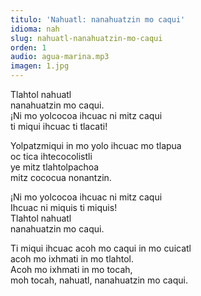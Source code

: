 ```yaml
---
titulo: 'Nahuatl: nanahuatzin mo caqui'
idioma: nah
slug: nahuatl-nanahuatzin-mo-caqui
orden: 1
audio: agua-marina.mp3
imagen: 1.jpg
---
```


Tlahtol nahuatl<br>
nanahuatzin mo caqui.<br>
¡Ni mo yolcocoa ihcuac ni mitz caqui<br>
ti miqui ihcuac ti tlacati!<br>

Yolpatzmiqui in mo yolo ihcuac mo tlapua<br>
oc tica ihtecocolistli <br>
ye mitz tlahtolpachoa<br>
mitz cococua nonantzin.<br>

¡Ni mo yolcocoa ihcuac ni mitz caqui <br>
Ihcuac ni miquis ti miquis!<br>
Tlahtol nahuatl <br>
nanahuatzin mo caqui.<br>

Ti miqui ihcuac acoh mo caqui in mo cuicatl<br>
acoh mo ixhmati in mo tlahtol.<br>
Acoh mo ixhmati in mo tocah,<br>
moh tocah, nahuatl, nanahuatzin mo caqui.<br>
